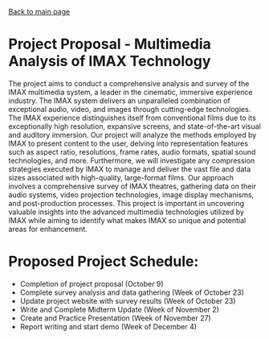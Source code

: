 [Back to main page](/README.md)
# Project Proposal -  Multimedia Analysis of IMAX Technology 

The project aims to conduct a comprehensive analysis and survey of the IMAX multimedia system, a leader in the cinematic, immersive experience industry. The IMAX system delivers an unparalleled combination of exceptional audio, video, and images through cutting-edge technologies. The IMAX experience distinguishes itself from conventional films due to its exceptionally high resolution, expansive screens, and state-of-the-art visual and auditory immersion. Our project will analyze the methods employed by IMAX to present content to the user, delving into representation features such as aspect ratio, resolutions, frame rates, audio formats, spatial sound technologies, and more. Furthermore, we will investigate any compression strategies executed by IMAX to manage and deliver the vast file and data sizes associated with high-quality, large-format films. Our approach involves a comprehensive survey of IMAX theatres, gathering data on their audio systems, video projection technologies, image display mechanisms, and post-production processes. This project is important in uncovering valuable insights into the advanced multimedia technologies utilized by IMAX while aiming to identify what makes IMAX so unique and potential areas for enhancement.

# Proposed Project Schedule: 
* Completion of project proposal (October 9)
* Complete survey analysis and data gathering (Week of October 23)
* Update project website with survey results (Week of October 23)
* Write and Complete Midterm Update (Week of November 2)
* Create and Practice Presentation (Week of November 27)
* Report writing and start demo (Week of December 4)

